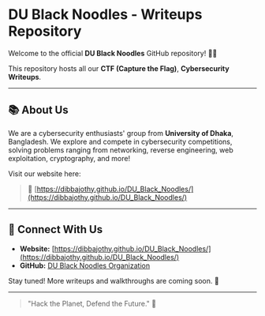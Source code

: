 # DU Black Noodles - Writeups Repository

Welcome to the official **DU Black Noodles** GitHub repository! 💛🍜

This repository hosts all our **CTF (Capture the Flag)**, **Cybersecurity Writeups**.

---

## 📚 About Us

We are a cybersecurity enthusiasts' group from **University of Dhaka**, Bangladesh. We explore and compete in cybersecurity competitions, solving problems ranging from networking, reverse engineering, web exploitation, cryptography, and more!

Visit our website here:

> 🔗 [https://dibbajothy.github.io/DU_Black_Noodles/](https://dibbajothy.github.io/DU_Black_Noodles/)

---


## 🔗 Connect With Us

- **Website:** [https://dibbajothy.github.io/DU_Black_Noodles/](https://dibbajothy.github.io/DU_Black_Noodles/)
- **GitHub:** [DU Black Noodles Organization](https://github.com/Abs-Futy7)

Stay tuned! More writeups and walkthroughs are coming soon. 🚀

---

> "Hack the Planet, Defend the Future." 🚀


